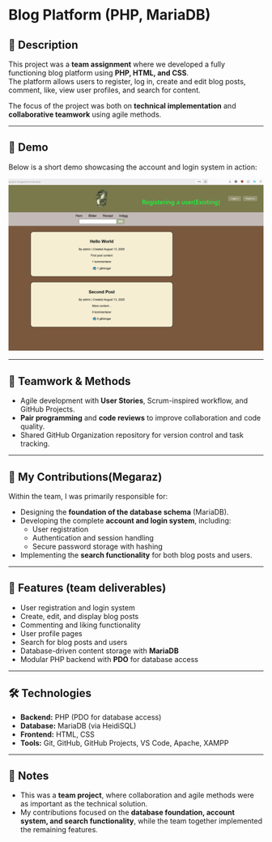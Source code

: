 # Blog Platform (PHP, MariaDB)

## 📌 Description
This project was a **team assignment** where we developed a fully functioning blog platform using **PHP, HTML, and CSS**.  
The platform allows users to register, log in, create and edit blog posts, comment, like, view user profiles, and search for content.  

The focus of the project was both on **technical implementation** and **collaborative teamwork** using agile methods.  

---

## 🎥 Demo
Below is a short demo showcasing the account and login system in action:

![Demo of login and account system](Fishyblogg_demo.gif)

---

## 👥 Teamwork & Methods
- Agile development with **User Stories**, Scrum-inspired workflow, and GitHub Projects.  
- **Pair programming** and **code reviews** to improve collaboration and code quality.  
- Shared GitHub Organization repository for version control and task tracking.  

---

## 🔧 My Contributions(Megaraz)
Within the team, I was primarily responsible for:  
- Designing the **foundation of the database schema** (MariaDB).  
- Developing the complete **account and login system**, including:
  - User registration  
  - Authentication and session handling  
  - Secure password storage with hashing  
- Implementing the **search functionality** for both blog posts and users.  

---

## 🚀 Features (team deliverables)
- User registration and login system  
- Create, edit, and display blog posts  
- Commenting and liking functionality  
- User profile pages  
- Search for blog posts and users  
- Database-driven content storage with **MariaDB**  
- Modular PHP backend with **PDO** for database access  

---

## 🛠️ Technologies
- **Backend:** PHP (PDO for database access)  
- **Database:** MariaDB (via HeidiSQL)  
- **Frontend:** HTML, CSS  
- **Tools:** Git, GitHub, GitHub Projects, VS Code, Apache, XAMPP  

---

## 📌 Notes
- This was a **team project**, where collaboration and agile methods were as important as the technical solution.  
- My contributions focused on the **database foundation, account system, and search functionality**, while the team together implemented the remaining features.  
